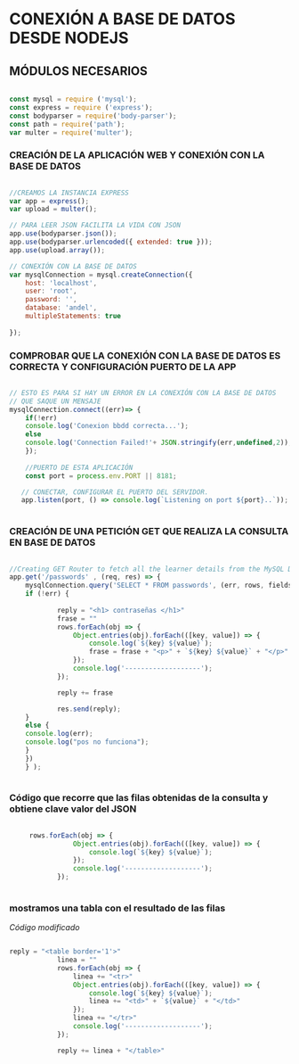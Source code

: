 # CONEXIÓN A BASE DE DATOS DESDE NODEJS


## MÓDULOS NECESARIOS

```js

const mysql = require ('mysql');
const express = require ('express');
const bodyparser = require('body-parser');
const path = require('path');
var multer = require('multer');

```

### CREACIÓN DE LA APLICACIÓN WEB Y CONEXIÓN CON LA BASE DE DATOS


```js

//CREAMOS LA INSTANCIA EXPRESS
var app = express();
var upload = multer();

// PARA LEER JSON FACILITA LA VIDA CON JSON
app.use(bodyparser.json()); 
app.use(bodyparser.urlencoded({ extended: true })); 
app.use(upload.array()); 

// CONEXIÓN CON LA BASE DE DATOS
var mysqlConnection = mysql.createConnection({
    host: 'localhost',
    user: 'root',
    password: '',
    database: 'andel',
    multipleStatements: true
    
});

```

### COMPROBAR QUE LA CONEXIÓN CON LA BASE DE DATOS ES CORRECTA Y CONFIGURACIÓN PUERTO DE LA APP



```js

// ESTO ES PARA SI HAY UN ERROR EN LA CONEXIÓN CON LA BASE DE DATOS
// QUE SAQUE UN MENSAJE
mysqlConnection.connect((err)=> {
    if(!err)
    console.log('Conexion bbdd correcta...');
    else
    console.log('Connection Failed!'+ JSON.stringify(err,undefined,2));
    });
    
    //PUERTO DE ESTA APLICACIÓN
    const port = process.env.PORT || 8181;

   // CONECTAR, CONFIGURAR EL PUERTO DEL SERVIDOR.
   app.listen(port, () => console.log(`Listening on port ${port}..`));
    
```

### CREACIÓN DE UNA PETICIÓN GET QUE REALIZA LA CONSULTA EN BASE DE DATOS

```js

//Creating GET Router to fetch all the learner details from the MySQL Database
app.get('/passwords' , (req, res) => {
    mysqlConnection.query('SELECT * FROM passwords', (err, rows, fields) => {
    if (!err) {
    
            reply = "<h1> contraseñas </h1>" 
            frase = ""  
            rows.forEach(obj => {
                Object.entries(obj).forEach(([key, value]) => {
                    console.log(`${key} ${value}`);
                    frase = frase + "<p>" + `${key} ${value}` + "</p>"
                });
                console.log('-------------------');
            });

            reply += frase

            res.send(reply);
    }
    else {
    console.log(err);
    console.log("pos no funciona");
    }
    })
    } );
    
   ```

### Código que recorre que las filas obtenidas de la consulta y obtiene clave valor del JSON
```js

     rows.forEach(obj => {
                Object.entries(obj).forEach(([key, value]) => {
                    console.log(`${key} ${value}`);
                });
                console.log('-------------------');
            });
            
```
### mostramos una tabla con el resultado de las filas

*Código modificado*

```js

reply = "<table border='1'>" 
            linea = ""  
            rows.forEach(obj => {
                linea += "<tr>" 
                Object.entries(obj).forEach(([key, value]) => {
                    console.log(`${key} ${value}`);
                    linea += "<td>" + `${value}` + "</td>"
                });
                linea += "</tr>" 
                console.log('-------------------');
            });

            reply += linea + "</table>" 
            
   ```
